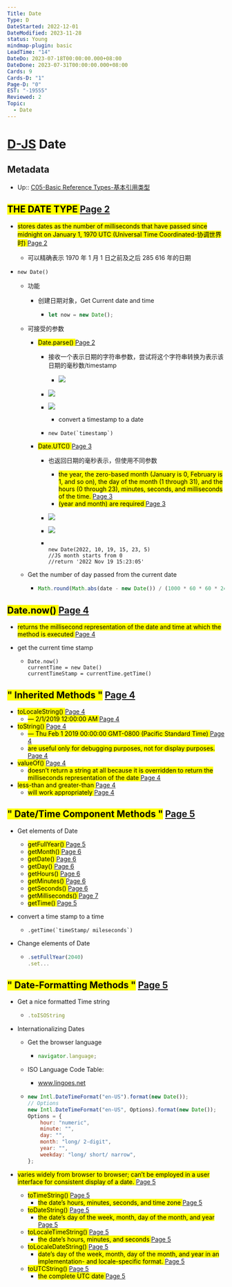 ```yaml
---
Title: Date
Type: D
DateStarted: 2022-12-01
DateModified: 2023-11-28
status: Young
mindmap-plugin: basic
LeadTime: "14"
DateDo: 2023-07-18T00:00:00.000+08:00
DateDone: 2023-07-31T00:00:00.000+08:00
Cards: 9
Cards-D: "1"
Page-D: "0"
EST: "-19555"
Reviewed: 2
Topic:
  - Date
---
```


# [D-JS](O-JS.md) Date

## Metadata

- Up:: [C05-Basic Reference Types-基本引用类型](C05-Basic%20Reference%20Types-基本引用类型.md)

## <mark class="hltr-gray "> THE DATE TYPE </mark> [Page 2](zotero://open-pdf/library/items/6CRSJHBD?page=2&annotation=ZCMRAWIJ)

- <mark class="hltr-yellow "> stores dates as the number of milliseconds that have passed since midnight on January 1, 1970 UTC (Universal Time Coordinated-协调世界时) </mark> [Page 2](zotero://open-pdf/library/items/6CRSJHBD?page=2&annotation=MYDAG3IE)
  - 可以精确表示 1970 年 1 月 1 日之前及之后 285 616 年的日期
- `new Date()`

  - 功能

    - 创建日期对象，Get Current date and time

      - ```js
        let now = new Date();
        ```

  - 可接受的参数

    - <mark class="hltr-orange "> Date.parse() </mark> [Page 2](zotero://open-pdf/library/items/6CRSJHBD?page=2&annotation=S662XPX7)

      - 接收一个表示日期的字符串参数，尝试将这个字符串转换为表示该日期的毫秒数/timestamp
        - ![](C05BasicReferenceTypes-2-x50-y85.png)
      - ![](C05BasicReferenceTypes-2-x63-y48.png)
      - ![](C05BasicReferenceTypes-3-x73-y540.png)

        - convert a timestamp to a date

      - ```JS
        new Date(`timestamp`)
        ```

    - <mark class="hltr-orange "> Date.UTC() </mark> [Page 3](zotero://open-pdf/library/items/6CRSJHBD?page=3&annotation=RBNL47JF)

      - 也返回日期的毫秒表示，但使用不同参数
        - <mark class="hltr-yellow "> the year, the zero-based month (January is 0, February is 1, and so on), the day of the month (1 through 31), and the hours (0 through 23), minutes, seconds, and milliseconds of the time. </mark> [Page 3](zotero://open-pdf/library/items/6CRSJHBD?page=3&annotation=VISGXEEJ)
        - <mark class="hltr-yellow "> (year and month) are required </mark> [Page 3](zotero://open-pdf/library/items/6CRSJHBD?page=3&annotation=NR4D2AYH)
      - ![](C05BasicReferenceTypes-3-x85-y286.png)
      - ![](C05BasicReferenceTypes-3-x91-y74.png)

      - ```JS

        new Date(2022, 10, 19, 15, 23, 5)
        //JS month starts from 0
        //return '2022 Nov 19 15:23:05'
        ```

  - Get the number of day passed from the current date

    - ```js
      Math.round(Math.abs(date - new Date()) / (1000 * 60 * 60 * 24));
      ```

## <mark class="hltr-orange "> Date.now() </mark> [Page 4](zotero://open-pdf/library/items/6CRSJHBD?page=4&annotation=KGGW86VJ)

- <mark class="hltr-yellow "> returns the millisecond representation of the date and time at which the method is executed </mark> [Page 4](zotero://open-pdf/library/items/6CRSJHBD?page=4&annotation=2XP5WKUA)
- get the current time stamp

  - ```JS
    Date.now()
    currentTime = new Date()
    currentTimeStamp = currentTime.getTime()
    ```

## <mark class="hltr-gray ">" Inherited Methods "</mark> [Page 4 ](zotero://open-pdf/library/items/6CRSJHBD?page=4&annotation=5HCPCWGE)

- <mark class="hltr-orange "> toLocaleString() </mark> [Page 4](zotero://open-pdf/library/items/6CRSJHBD?page=4&annotation=UXFHHPND)
  - <mark class="hltr-yellow "> — 2/1/2019 12:00:00 AM </mark> [Page 4](zotero://open-pdf/library/items/6CRSJHBD?page=4&annotation=C96L67H6)
- <mark class="hltr-orange "> toString() </mark> [Page 4](zotero://open-pdf/library/items/6CRSJHBD?page=4&annotation=TINIP3XR)
  - <mark class="hltr-yellow "> — Thu Feb 1 2019 00:00:00 GMT-0800 (Pacific Standard Time) </mark> [Page 4](zotero://open-pdf/library/items/6CRSJHBD?page=4&annotation=5DZ5LGVJ)
  - <mark class="hltr-yellow "> are useful only for debugging purposes, not for display purposes. </mark> [Page 4](zotero://open-pdf/library/items/6CRSJHBD?page=4&annotation=29GBXUR9)
- <mark class="hltr-orange "> valueOf() </mark> [Page 4](zotero://open-pdf/library/items/6CRSJHBD?page=4&annotation=DFNK4F2T)
  - <mark class="hltr-yellow "> doesn’t return a string at all because it is overridden to return the milliseconds representation of the date </mark> [Page 4](zotero://open-pdf/library/items/6CRSJHBD?page=4&annotation=UGXZVZK8)
- <mark class="hltr-orange "> less-than and greater-than </mark> [Page 4](zotero://open-pdf/library/items/6CRSJHBD?page=4&annotation=NLYX93XV)
  - <mark class="hltr-yellow "> will work appropriately </mark> [Page 4](zotero://open-pdf/library/items/6CRSJHBD?page=4&annotation=W6EF9K7V)

## <mark class="hltr-gray ">" Date/Time Component Methods "</mark> [Page 5 ](zotero://open-pdf/library/items/6CRSJHBD?page=5&annotation=PZVXXLDL)

- Get elements of Date
  - <mark class="hltr-yellow "> getFullYear() </mark> [Page 5](zotero://open-pdf/library/items/6CRSJHBD?page=5&annotation=4S7RS7PT)
  - <mark class="hltr-yellow "> getMonth() </mark> [Page 6](zotero://open-pdf/library/items/6CRSJHBD?page=6&annotation=SJDJWW9V)
  - <mark class="hltr-yellow "> getDate() </mark> [Page 6](zotero://open-pdf/library/items/6CRSJHBD?page=6&annotation=UMW97LYJ)
  - <mark class="hltr-yellow "> getDay() </mark> [Page 6](zotero://open-pdf/library/items/6CRSJHBD?page=6&annotation=9CY82CV6)
  - <mark class="hltr-yellow "> getHours() </mark> [Page 6](zotero://open-pdf/library/items/6CRSJHBD?page=6&annotation=BS34967L)
  - <mark class="hltr-yellow "> getMinutes() </mark> [Page 6](zotero://open-pdf/library/items/6CRSJHBD?page=6&annotation=CA8R3QVG)
  - <mark class="hltr-yellow "> getSeconds() </mark> [Page 6](zotero://open-pdf/library/items/6CRSJHBD?page=6&annotation=LMLWTUFG)
  - <mark class="hltr-yellow "> getMilliseconds() </mark> [Page 7](zotero://open-pdf/library/items/6CRSJHBD?page=7&annotation=6HDAWSD2)
  - <mark class="hltr-yellow "> getTime() </mark> [Page 5](zotero://open-pdf/library/items/6CRSJHBD?page=5&annotation=9IXEVMMN)
- convert a time stamp to a time

  - ```JS
    .getTime(`timeStamp/ mileseconds`)
    ```

- Change elements of Date

  - ```js
    .setFullYear(2040)
    .set...
    ```

## <mark class="hltr-gray ">" Date-Formatting Methods "</mark> [Page 5 ](zotero://open-pdf/library/items/6CRSJHBD?page=5&annotation=D67U4Q3M)

- Get a nice formatted Time string

  - ```js
    .toISOString
    ```

- Internationalizing Dates

  - Get the browser language

    - ```js
      navigator.language;
      ```

  - ISO Language Code Table:

    - www.lingoes.net

  - ```js
    new Intl.DateTimeFormat("en-US").format(new Date());
    // Options
    new Intl.DateTimeFormat("en-US", Options).format(new Date());
    Options = {
    	hour: "numeric",
    	minute: "",
    	day: "",
    	month: "long/ 2-digit",
    	year: "",
    	weekday: "long/ short/ narrow",
    };
    ```

- <mark class="hltr-yellow "> varies widely from browser to browser; can’t be employed in a user interface for consistent display of a date. </mark> [Page 5](zotero://open-pdf/library/items/6CRSJHBD?page=5&annotation=2UWQQLF5)
  - <mark class="hltr-orange "> toTimeString() </mark> [Page 5](zotero://open-pdf/library/items/6CRSJHBD?page=5&annotation=9MHKQMDP)
    - <mark class="hltr-yellow "> the date’s hours, minutes, seconds, and time zone </mark> [Page 5](zotero://open-pdf/library/items/6CRSJHBD?page=5&annotation=5PVN24X2)
  - <mark class="hltr-orange "> toDateString() </mark> [Page 5](zotero://open-pdf/library/items/6CRSJHBD?page=5&annotation=SKNPJRBI)
    - <mark class="hltr-yellow "> the date’s day of the week, month, day of the month, and year </mark> [Page 5](zotero://open-pdf/library/items/6CRSJHBD?page=5&annotation=MU8B2YDQ)
  - <mark class="hltr-orange "> toLocaleTimeString() </mark> [Page 5](zotero://open-pdf/library/items/6CRSJHBD?page=5&annotation=TTV5S3ZT)
    - <mark class="hltr-yellow "> the date’s hours, minutes, and seconds </mark> [Page 5](zotero://open-pdf/library/items/6CRSJHBD?page=5&annotation=4BYJDEPE)
  - <mark class="hltr-orange "> toLocaleDateString() </mark> [Page 5](zotero://open-pdf/library/items/6CRSJHBD?page=5&annotation=MY4FKK5R)
    - <mark class="hltr-yellow "> date’s day of the week, month, day of the month, and year in an implementation- and locale-specific format. </mark> [Page 5](zotero://open-pdf/library/items/6CRSJHBD?page=5&annotation=42B7WY6T)
  - <mark class="hltr-orange "> toUTCString() </mark> [Page 5](zotero://open-pdf/library/items/6CRSJHBD?page=5&annotation=3WUYLNCU)
    - <mark class="hltr-yellow "> the complete UTC date </mark> [Page 5](zotero://open-pdf/library/items/6CRSJHBD?page=5&annotation=64BGIF27)
